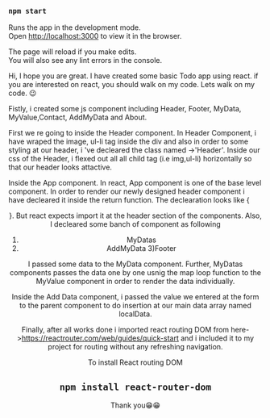 

### `npm start`

Runs the app in the development mode.\
Open [http://localhost:3000](http://localhost:3000) to view it in the browser.

The page will reload if you make edits.\
You will also see any lint errors in the console.







Hi, I hope you are great.  I have created some basic Todo app using react. if you are interested on react, you should walk on my code. Lets walk on my code. 😉

Fistly, i created some js component including Header, Footer, MyData, MyValue,Contact, AddMyData and About.

First we re going to inside the Header component.
In Header Component, i have wraped the image, ul-li tag inside the div and also in order to some styling at our header, i 've decleared the class named ->'Header'. Inside our css of the Header, i flexed out all    all child tag (i.e img,ul-li) horizontally so that our header looks attactive.

 Inside the App component. 
   In react, App component is one of the base level  component. In order to render our newly designed header component i have  decleared it inside the return function. 
   The declearation looks like {<Header/>}.
   But react expects import it at the header section of the components.
   Also, I decleared some banch of component as following
   1) MyDatas
   2) AddMyData
   3)Footer
   
   I passed some data to the MyData component.
   Further, MyDatas components passes the data one by one  usnig the map loop function  to the MyValue component  in order to  render the data individually.


  Inside the Add Data component, i passed the value we entered at the form to the parent component to do insertion at   our main data array named localData.


  Finally, after all works done i imported  react routing DOM from here->https://reactrouter.com/web/guides/quick-start and i included it to my project for routing without any refreshing navigation. 
  
  
  To install  React routing DOM
  
   ## `npm install react-router-dom`

  
  
  Thank you😁😁
  






  
  
  










